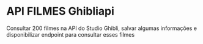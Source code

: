 # API  FILMES Ghibliapi
Consultar 200 filmes na API do Studio Ghibli, salvar algumas informações e disponibilizar endpoint para consultar esses filmes
